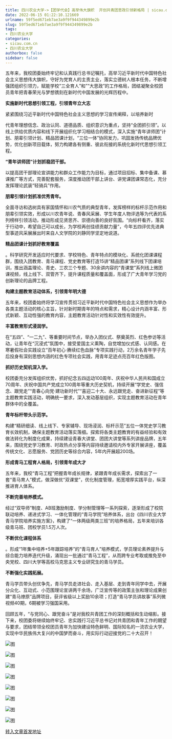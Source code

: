 ```yaml
---
title: 四川农业大学->【团学代会】高举伟大旗帜  开创共青团思政引领新格局 | sicau.com.cn
date: 2022-06-15 01:22:10.121669
urlname: 59f5ed671eb7ae3a9f9f944349899e2b
slug: 59f5ed671eb7ae3a9f9f944349899e2b
tags: 
- 四川农业大学
categories:
- sicau.com.cn
- 四川农业大学
authorbox: false
sidebar: false
---
```

五年来，我校团委始终牢记和认真践行总书记嘱托，高举习近平新时代中国特色社会主义思想伟大旗帜，守好为党育人的主责主业，落实立德树人根本任务，不断增强团组织引领力，赋能学校“三全育人”和”“大思政”的工作格局，团结凝聚全校团员青年把青春荣光与梦想镌刻在新时代中国发展的光辉历程中。  

**实施新时代思想引领工程，引领青年立大志**

紧紧围绕习近平新时代中国特色社会主义思想的学习宣传阐释，以培养新时
<!--more-->
代青年理想信念、政治认同、道德品质、组织意识为重点，坚持“全团抓引领”。以线上供给优质内容和线下开展组织化学习相结合的模式，深入实施“青年讲师团”计划、朋辈引领计划、精品团课计划，“三位一体”协同发力，巩固发扬传统品牌优势，优化创新项目载体，努力构建各有侧重、彼此衔接的系统化新时代思想引领工程。

**“青年讲师团”计划抓稳团干部。**

以提高团干部理论宣讲能力和群众工作能力为目标，通过项目招标、集中备课、慕课推广等方式，完善配套服务，深度推动团干部上讲台、讲党课团课常态化，充分发挥理论武装“轻骑兵”作用。

**朋辈引领计划抓准优秀青年。**

全面寻访和选树具有家国情怀和川农气质的典型青年，发挥榜样的标杆示范作用和朋辈引领实效，形成以川农青年说、青春风采展、学生年度人物评选等为代表的系列榜样引领活动，推动形成见贤思齐、崇德向善的良好氛围。“向标杆看齐，落实于行动中，希望自己可以成长，为学校再创佳绩贡献力量”，今年五四评优先进典型事迹风采展展出时来自人文学院的刘静同学坚定地说道。

**精品团课计划抓好教育覆盖**

。科学研究开发适应时代要求、学校特色、青年特点的模块化、系统化团课课程群，围绕入团教育、青马课程、党史教育等打造15讲“精品团课”系列线下团课培训，推出涵盖理论、青史、三农三个专题、30余讲内容的“青课堂”系列线上微团课视频，线上线下、双管齐下，提升课程质量和覆盖面，形成了广大青年学习党的创新理论的品牌工程。

**构建主题教育活动体系，引领青年明大德**

五年来，校团委始终将学习宣传贯彻习近平新时代中国特色社会主义思想作为举办各类主题活动的核心主旨，针对新时期青年的特点和需求，精心设计内涵丰富、形式新颖、互动性强的教育内容，主题教育活动针对性和实效性有效提升。

**丰富教育形式浸润学。**

在“五四”、“一二九”、等重要时间节点，举办入团仪式、祭奠英烈、红色参访等活动，让青年在“沉浸式”氛围中，接受爱国主义熏陶，自觉增加仪式感、认同感。在寒暑假社会实践设立“百年初心·赓续红色血脉”专项实践行动，2万余名青年学子先后投身有深刻思想内涵的红色专项社会实践，用青年足迹点亮百年红色版图。

**抓好历史契机深入学。**

校团委充分发挥组织优势，抓好纪念五四运动100周年、庆祝中华人民共和国成立70周年、庆祝中国共产党成立100周年等重大历史契机，持续开展“学党史、强信念、跟党走”“青春心向党·建功新时代”“喜迎二十大、永远跟党走、奋进新征程”等主题教育实践活动，明确统一要求，深入发动基层组织，实现主题教育活动在青年群体中的全覆盖。

**青年标杆带头示范学。**

构建“精研细读、线上线下、专家辅导、现场浸润、标杆示范”五位一体党史学习教育长效机制，确保主题教育活动落实落细。探索将各类主题教育的有益经验和有效做法转化为制度化成果，持续建设青春大讲堂、团团大讲堂等系列讲座品牌，五年来，围绕党史学习教育、时政热点分享等内容持续邀请校内外专家开展讲座，覆盖传统文化、志愿服务、党团历史等综合内容，5年内开展超200场。

**形成青马工程育人格局，引领青年成大才**

五年来，我校“青马工程”把握青年成长规律，紧跟青年成长需求，探索出了一套“青马育人”模式，做深做优“双课堂”，优化制度管理，拓宽增厚实践平台，纵深推进育人体系。

**不断完善培养模式。**

经过“双导师”制度、AB班激励制度、学分制管理等一系列探索，逐渐形成了校院联动培养、递进式学习、一体化管理的“青马学院”培养体系，出台《四川农业大学青马学院培养实施方案》，构建了“一体两级两类三班”的培养格局，五年来培训各级青马班、团校学员1.5万人次。

**不断优化课程体系**

。形成“1年集中培养+5年跟踪培养”的“青马育人”培养模式，学员理论素养提升与综合能力培养迭代升级，涌现出一批通过“青马工程”，从而跨专业考取或推免至中央党校、四川大学等高校马克思主义专业研究生的青马学员。

**不断强化实践拓展。**

青马学员带头创优争先，青马学员走进社会、走入基层、走到青年同学中去，开展分众化、互动式、小范围理论宣讲两千余场，广泛宣传等的政策主张和理论成果创建“青马燎原”品牌项目，获评省级以上奖励10余项；打造“青马学员讲故事”系列微视频40期，6期被学习强国采用。

回顾五年，“与党同心、跟党奋斗”是对我校共青团工作的深刻概括和生动缩影。接下来，校团委将继续始终牢记、忠实践行习近平总书记对共青团和青年工作的期望与要求，团结带领全校团员青年为加快建设特色鲜明、国际知名的一流农业大学，实现中华民族伟大复兴的中国梦而奋斗，用实际行动迎接党的二十大召开！

![图](https://news.sicau.edu.cn/__local/A/F4/7B/390C7BDF44C5DCE0671CC6A5938_FC1B1E16_10B33.png)

![图](https://news.sicau.edu.cn/__local/6/A9/3F/A1A24A67198CF76D5196FF5E7B7_C689C5E2_1F54B.png)

![图](https://news.sicau.edu.cn/__local/D/DC/DF/6337202CC96AF44EC51A583291F_E4FF973A_C86DF.png)

![图](https://news.sicau.edu.cn/__local/1/03/0F/938D25B90DA1036E94699128FBC_B126F16F_1DB80.png)

![图](https://news.sicau.edu.cn/__local/0/DE/6D/C521F5FD4AE7D20092A2E1D11C9_7ECC5346_16C56.png)

![图](https://news.sicau.edu.cn/__local/7/6F/26/8046D0CE86AB730E98E638B567C_EB715182_13F13.png)

![图](https://news.sicau.edu.cn/__local/8/E5/07/CC06AEA4F16CAEE477640927922_BFAF7DD0_E120F.png)

![图](https://news.sicau.edu.cn/__local/4/BD/DA/0F055AD04C6C4CAB788B6E8ABD9_EE8B4AAF_187E1.png)

[转入文章首发地址](https://news.sicau.edu.cn/info/1078/68371.htm)